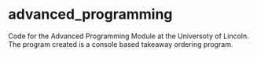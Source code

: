 # advanced_programming

Code for the Advanced Programming Module at the Universoty of Lincoln. The program created is a console based takeaway ordering program. 
